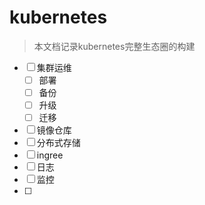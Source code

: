 # kubernetes

> 本文档记录kubernetes完整生态圈的构建



* [ ] 集群运维
  * [ ] 部署
  * [ ] 备份
  * [ ] 升级
  * [ ] 迁移
* [ ] 镜像仓库
* [ ] 分布式存储
* [ ] ingree
* [ ] 日志
* [ ] 监控
* [ ] 


